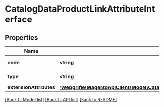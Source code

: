 # CatalogDataProductLinkAttributeInterface

## Properties
Name | Type | Description | Notes
------------ | ------------- | ------------- | -------------
**code** | **string** | Attribute code | 
**type** | **string** | Attribute type | 
**extensionAttributes** | [**\Webgriffe\MagentoApiClient\Model\CatalogDataProductLinkAttributeExtensionInterface**](CatalogDataProductLinkAttributeExtensionInterface.md) |  | [optional] 

[[Back to Model list]](../README.md#documentation-for-models) [[Back to API list]](../README.md#documentation-for-api-endpoints) [[Back to README]](../README.md)


